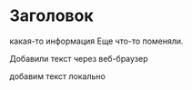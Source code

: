 # Заголовок
какая-то информация
Еще что-то поменяли.

Добавили текст через веб-браузер


добавим текст локально


